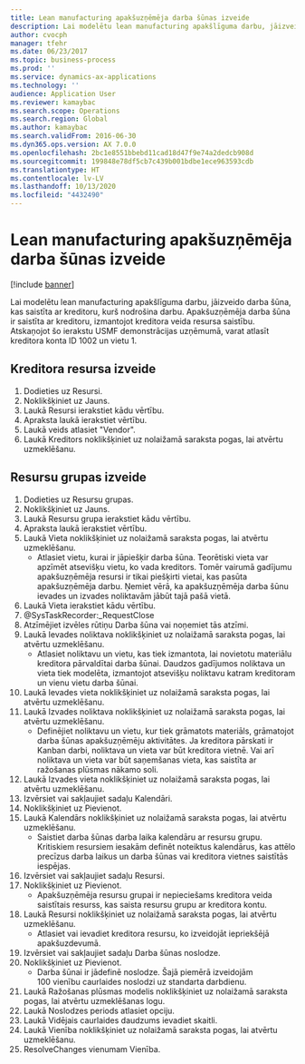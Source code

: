 ```yaml
---
title: Lean manufacturing apakšuzņēmēja darba šūnas izveide
description: Lai modelētu lean manufacturing apakšlīguma darbu, jāizveido darba šūna, kas saistīta ar kreditoru, kurš nodrošina darbu.
author: cvocph
manager: tfehr
ms.date: 06/23/2017
ms.topic: business-process
ms.prod: ''
ms.service: dynamics-ax-applications
ms.technology: ''
audience: Application User
ms.reviewer: kamaybac
ms.search.scope: Operations
ms.search.region: Global
ms.author: kamaybac
ms.search.validFrom: 2016-06-30
ms.dyn365.ops.version: AX 7.0.0
ms.openlocfilehash: 2bc1e8551bbebd11cad18d47f9e74a2dedcb908d
ms.sourcegitcommit: 199848e78df5cb7c439b001bdbe1ece963593cdb
ms.translationtype: HT
ms.contentlocale: lv-LV
ms.lasthandoff: 10/13/2020
ms.locfileid: "4432490"
---
```

# <a name="create-a-subcontracted-work-cell-for-lean-manufacturing"></a>Lean manufacturing apakšuzņēmēja darba šūnas izveide

[!include [banner](../../includes/banner.md)]

Lai modelētu lean manufacturing apakšlīguma darbu, jāizveido darba šūna, kas saistīta ar kreditoru, kurš nodrošina darbu. Apakšuzņēmēja darba šūna ir saistīta ar kreditoru, izmantojot kreditora veida resursa saistību. Atskaņojot šo ierakstu USMF demonstrācijas uzņēmumā, varat atlasīt kreditora konta ID 1002 un vietu 1.


## <a name="create-a-vendor-resource"></a>Kreditora resursa izveide
1. Dodieties uz Resursi.
2. Noklikšķiniet uz Jauns.
3. Laukā Resursi ierakstiet kādu vērtību.
4. Apraksta laukā ierakstiet vērtību.
5. Laukā veids atlasiet "Vendor".
6. Laukā Kreditors noklikšķiniet uz nolaižamā saraksta pogas, lai atvērtu uzmeklēšanu.

## <a name="create-the-resource-group"></a>Resursu grupas izveide
1. Dodieties uz Resursu grupas.
2. Noklikšķiniet uz Jauns.
3. Laukā Resursu grupa ierakstiet kādu vērtību.
4. Apraksta laukā ierakstiet vērtību.
5. Laukā Vieta noklikšķiniet uz nolaižamā saraksta pogas, lai atvērtu uzmeklēšanu.
    * Atlasiet vietu, kurai ir jāpiešķir darba šūna. Teorētiski vieta var apzīmēt atsevišķu vietu, ko vada kreditors. Tomēr vairumā gadījumu apakšuzņēmēja resursi ir tikai piešķirti vietai, kas pasūta apakšuzņēmēja darbu. Ņemiet vērā, ka apakšuzņēmēja darba šūnu ievades un izvades noliktavām jābūt tajā pašā vietā.  
6. Laukā Vieta ierakstiet kādu vērtību.
7. @SysTaskRecorder:_RequestClose
8. Atzīmējiet izvēles rūtiņu Darba šūna vai noņemiet tās atzīmi.
9. Laukā Ievades noliktava noklikšķiniet uz nolaižamā saraksta pogas, lai atvērtu uzmeklēšanu.
    * Atlasiet noliktavu un vietu, kas tiek izmantota, lai novietotu materiālu kreditora pārvaldītai darba šūnai. Daudzos gadījumos noliktava un vieta tiek modelēta, izmantojot atsevišķu noliktavu katram kreditoram un vienu vietu darba šūnai.  
10. Laukā Ievades vieta noklikšķiniet uz nolaižamā saraksta pogas, lai atvērtu uzmeklēšanu.
11. Laukā Izvades noliktava noklikšķiniet uz nolaižamā saraksta pogas, lai atvērtu uzmeklēšanu.
    * Definējiet noliktavu un vietu, kur tiek grāmatots materiāls, grāmatojot darba šūnas apakšuzņēmēju aktivitātes. Ja kreditora pārskati ir Kanban darbi, noliktava un vieta var būt kreditora vietnē. Vai arī noliktava un vieta var būt saņemšanas vieta, kas saistīta ar ražošanas plūsmas nākamo soli.  
12. Laukā Izvades vieta noklikšķiniet uz nolaižamā saraksta pogas, lai atvērtu uzmeklēšanu.
13. Izvērsiet vai sakļaujiet sadaļu Kalendāri.
14. Noklikšķiniet uz Pievienot.
15. Laukā Kalendārs noklikšķiniet uz nolaižamā saraksta pogas, lai atvērtu uzmeklēšanu.
    * Saistiet darba šūnas darba laika kalendāru ar resursu grupu. Kritiskiem resursiem iesakām definēt noteiktus kalendārus, kas attēlo precīzus darba laikus un darba šūnas vai kreditora vietnes saistītās iespējas.  
16. Izvērsiet vai sakļaujiet sadaļu Resursi.
17. Noklikšķiniet uz Pievienot.
    * Apakšuzņēmēja resursu grupai ir nepieciešams kreditora veida saistītais resurss, kas saista resursu grupu ar kreditora kontu.  
18. Laukā Resursi noklikšķiniet uz nolaižamā saraksta pogas, lai atvērtu uzmeklēšanu.
    * Atlasiet vai ievadiet kreditora resursu, ko izveidojāt iepriekšējā apakšuzdevumā.  
19. Izvērsiet vai sakļaujiet sadaļu Darba šūnas noslodze.
20. Noklikšķiniet uz Pievienot.
    * Darba šūnai ir jādefinē noslodze. Šajā piemērā izveidojām 100 vienību caurlaides noslodzi uz standarta darbdienu.  
21. Laukā Ražošanas plūsmas modelis noklikšķiniet uz nolaižamā saraksta pogas, lai atvērtu uzmeklēšanas logu.
22. Laukā Noslodzes periods atlasiet opciju.
23. Laukā Vidējais caurlaides daudzums ievadiet skaitli.
24. Laukā Vienība noklikšķiniet uz nolaižamā saraksta pogas, lai atvērtu uzmeklēšanu.
25. ResolveChanges vienumam Vienība.

